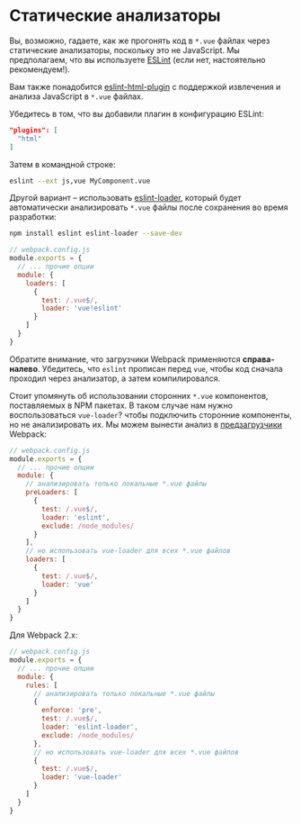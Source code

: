 # Статические анализаторы

Вы, возможно, гадаете, как же прогонять код в `*.vue` файлах через статические анализаторы, поскольку это не JavaScript. Мы предполагаем, что вы используете [ESLint](http://eslint.org/) (если нет, настоятельно рекомендуем!).

Вам также понадобится [eslint-html-plugin](https://github.com/BenoitZugmeyer/eslint-plugin-html) с поддержкой извлечения и анализа JavaScript в `*.vue` файлах.

Убедитесь в том, что вы добавили плагин в конфигурацию ESLint:

``` json
"plugins": [
  "html"
]
```

Затем в командной строке:

``` bash
eslint --ext js,vue MyComponent.vue
```

Другой вариант – использовать [eslint-loader](https://github.com/MoOx/eslint-loader), который будет автоматически анализировать `*.vue` файлы после сохранения во время разработки:

``` bash
npm install eslint eslint-loader --save-dev
```

``` js
// webpack.config.js
module.exports = {
  // ... прочие опции
  module: {
    loaders: [
      {
        test: /.vue$/,
        loader: 'vue!eslint'
      }
    ]
  }
}
```

Обратите внимание, что загрузчики Webpack применяются **справа-налево**. Убедитесь, что `eslint` прописан перед `vue`, чтобы код сначала проходил через анализатор, а затем компилировался.

Стоит упомянуть об использовании сторонних `*.vue` компонентов, поставляемых в NPM пакетах. В таком случае нам нужно воспользоваться `vue-loader`? чтобы подключить сторонние компоненты, но не анализировать их. Мы можем вынести анализ в [предзагрузчики](https://webpack.github.io/docs/loaders.html#loader-order) Webpack:

``` js
// webpack.config.js
module.exports = {
  // ... прочие опции
  module: {
    // анализировать только локальные *.vue файлы
    preLoaders: [
      {
        test: /.vue$/,
        loader: 'eslint',
        exclude: /node_modules/
      }
    ],
    // но использовать vue-loader для всех *.vue файлов
    loaders: [
      {
        test: /.vue$/,
        loader: 'vue'
      }
    ]
  }
}
```

Для Webpack 2.x:

``` js
// webpack.config.js
module.exports = {
  // ... прочие опции
  module: {
    rules: [
      // анализировать только локальные *.vue файлы
      {
        enforce: 'pre',
        test: /.vue$/,
        loader: 'eslint-loader',
        exclude: /node_modules/
      },
      // но использовать vue-loader для всех *.vue файлов
      {
        test: /.vue$/,
        loader: 'vue-loader'
      }
    ]
  }
}
```

